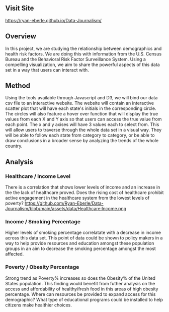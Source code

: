 

## Visit Site 
https://ryan-eberle.github.io/Data-Journalism/

## Overview
In this project, we are studying the relationship between demographics and health risk factors. We are doing this with information from the U.S. Census Bureau and the Behavioral Risk Factor Surveillance System. Using a compelling visualization, we aim to share the powerful aspects of this data set in a way that users can interact with. 

## Method
Using the tools available through Javascript and D3, we will bind our data csv file to an interactive website. The website will contain an interactive scatter plot that will have each state's initials in the corresponding circle. The circles will also feature a hover over function that will display the true values from each X and Y axis so that users can access the true value from each point. The x and y axises will have 3 values each to select from. This will allow users to traverse through the whole data set in a visual way. They will be able to follow each state from category to category, or be able to draw conclusions in a broader sense by analyzing the trends of the whole country. 

## Analysis

### Healthcare / Income Level
There is a correlation that shows lower levels of income and an increase in the the lack of healthcare proved. Does the rising cost of healthcare prohibit active engagement in the healthcare system from the lowest levels of poverty? 
https://github.com/Ryan-Eberle/Data-Journalism/blob/main/assets/data/Healthcare:Income.png

### Income / Smoking Percentage

Higher levels of smoking percentage correlatate with a decrease in income across this data set. This point of data could be shown to policy makers in a way to help provide resources and education amongst these population groups in an aim to decrease the smoking percentage amongst the most affected. 

### Poverty / Obesity Percentage
Strong trend as Poverty% increases so does the Obesity% of the United States population. This finding would benefit from futher analysis on the access and affordability of healthy/fresh food in this areas of high obesity percentage. Where can resources be provided to expand access for this demographic? What type of educational programs could be installed to help citizens make healthier choices. 
